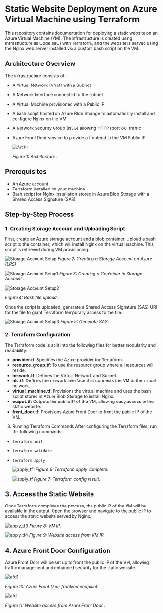 # Static Website Deployment on Azure Virtual Machine using Terraform

This repository contains documentation for deploying a static website on an Azure Virtual Machine (VM). The infrastructure is created using Infrastructure as Code (IaC) with Terraform, and the website is served using the Nginx web server installed via a custom bash script on the VM.

## Architecture Overview

The infrastructure consists of:

- A Virtual Network (VNet) with a Subnet
- A Network Interface connected to the subnet
- A Virtual Machine provisioned with a Public IP
- A bash script hosted on Azure Blob Storage to automatically install and configure Nginx on the VM
- A Network Security Group (NSG) allowing HTTP (port 80) traffic
- Azure Front Door service to provide a frontend to the VM Public IP


  ![Archi](INF_Screenshots/Archi.drawio.png)

   *Figure 1: Architecture .*

## Prerequisites

- An Azure account
- Terraform installed on your machine
- Bash script for Nginx installation stored in Azure Blob Storage with a Shared Access Signature (SAS)

## Step-by-Step Process

### 1. Creating Storage Account and Uploading Script

First, create an Azure storage account and a blob container. Upload a bash script to the container, which will install Nginx on the virtual machine. This script is retrieved during VM provisioning.

![Storage Account Setup](INF_Screenshots/storage_account.png)
              *Figure 2: Creating a Storage Account on Azure (LRS) .*



![Storage Account Setup1](INF_Screenshots/storage_account1.png)
*Figure 3: Creating a Container in Storage Account .*


![Storage Account Setup2](INF_Screenshots/storage_account2.png)

*Figure 4: Bash file upload .*

Once the script is uploaded, generate a Shared Access Signature (SAS) URI for the file to grant Terraform temporary access to the file.

![Storage Account Setup3](INF_Screenshots/SAS.png)
*Figure 5: Generate SAS.*


### 2. Terraform Configuration

The Terraform code is split into the following files for better modularity and readability:

- **provider.tf**: Specifies the Azure provider for Terraform.
- **resource_group.tf**: To use the resource group where all resources will reside.
- **network.tf**: Defines the Virtual Network and Subnet.
- **nic.tf**: Defines the network interface that connects the VM to the virtual network.
- **virtual_machine.tf**: Provisions the virtual machine and uses the bash script stored in Azure Blob Storage to install Nginx.
- **output.tf**: Outputs the public IP of the VM, allowing easy access to the static website.
- **front_door.tf**: Provisions Azure Front Door to front the public IP of the VM.

3. Running Terraform Commands
After configuring the Terraform files, run the following commands:
- ``terraform init``
- ``terraform validate``
- ``terraform apply``
  
  ![apply_tf1](INF_Screenshots/apply.png)
  *Figure 6: Terraform apply complete.*

  ![apply_tf](INF_Screenshots/resultofterraform_apply.png)
  *Figure 7: Terraform config result.*
  
## 3. Access the Static Website

Once Terraform completes the process, the public IP of the VM will be available in the output. Open the browser and navigate to the public IP to access the static website served by Nginx.


![apply_tf3](INF_Screenshots/vm.png)
*Figure 8: VM IP.*
  


![apply_tf4](INF_Screenshots/vm_ip.png)
*Figure 9: Website access from VM IP.*


## 4. Azure Front Door Configuration

Azure Front Door will be set up to front the public IP of the VM, allowing traffic management and enhanced security for the static website.

![afd1](INF_Screenshots/frontend_afd.png)

*Figure 10: Azure Front Door frontend endpoint.*

![afd](INF_Screenshots/AFD.png)

*Figure 11: Website access from Azure Front Door .*




